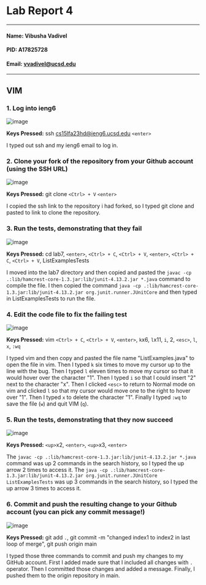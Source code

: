 # Lab Report 4
---
#### Name: Vibusha Vadivel 
#### PID: A17825728 
#### Email: vvadivel@ucsd.edu
---

## VIM 

### 1. Log into ieng6
![image](https://github.com/vibushavadivel/cse15l-lab-reports/assets/102670153/d463149f-d704-4ea7-a5db-28640ceffc9d) 

**Keys Pressed:** ssh cs15lfa23hd@ieng6.ucsd.edu `<enter>` <br>

I typed out ssh and my ieng6 email to log in.

### 2. Clone your fork of the repository from your Github account (using the SSH URL)
![image](https://github.com/vibushavadivel/cse15l-lab-reports/assets/102670153/7c81e2e6-4a9b-464d-a1e8-9ac73766f076)

**Keys Pressed:** git clone `<Ctrl> + V` `<enter>` <br>

I copied the ssh link to the repository i had forked, so I typed git clone and pasted to link to clone the repository.

### 3. Run the tests, demonstrating that they fail
![image](https://github.com/vibushavadivel/cse15l-lab-reports/assets/102670153/e7862b34-87e7-4d05-8fd1-ffb40412a09d)

**Keys Pressed:** cd lab7, `<enter>`, `<Ctrl> + C`, `<Ctrl> + V`, `<enter>`, `<Ctrl> + C`, `<Ctrl> + V`, ListExamplesTests <br>

I moved into the lab7 directory and then copied and pasted the `javac -cp .:lib/hamcrest-core-1.3.jar:lib/junit-4.13.2.jar *.java` command to compile the file. I then copied the command `java -cp .:lib/hamcrest-core-1.3.jar:lib/junit-4.13.2.jar org.junit.runner.JUnitCore` and then typed in ListExamplesTests to run the file.

### 4. Edit the code file to fix the failing test
![image](https://github.com/vibushavadivel/cse15l-lab-reports/assets/102670153/4cdfff7b-e22d-402c-81e6-af0679dbc9e9)

**Keys Pressed:** vim `<Ctrl> + C`, `<Ctrl> + V`, `<enter>`, `k`x6, `l`x11, `i`, 2, `<esc>`, `l`, `x`, `:wq` <br>

I typed vim and then copy and pasted the file name "ListExamples.java" to open the file in vim. Then I typed `k` six times to move my cursor up to the line with the bug. Then I typed `l` eleven times to move my cursor so that it would hover over the character "1". Then I typed `i` so that I could insert "2" next to the character "x". Then I clicked `<esc>` to return to Normal mode on vim and clicked `l` so that my cursor would move one to the right to hover over "1". Then I typed `x` to delete the character "1". Finally I typed `:wq` to save the file (`w`) and quit VIM (`q`).

### 5. Run the tests, demonstrating that they now succeed
![image](https://github.com/vibushavadivel/cse15l-lab-reports/assets/102670153/00212eb1-5bd8-4cb1-a874-1ee0d90ac6c2)

**Keys Pressed:** `<up>`x2, `<enter>`, `<up>`x3, `<enter>` <br>

The `javac -cp .:lib/hamcrest-core-1.3.jar:lib/junit-4.13.2.jar *.java` command was up 2 commands in the search history, so I typed the up arrow 2 times to access it. The `java -cp .:lib/hamcrest-core-1.3.jar:lib/junit-4.13.2.jar org.junit.runner.JUnitCore ListExamplesTests` was up 3 commands in the search history, so I typed the up arrow 3 times to access it. 

### 6. Commit and push the resulting change to your Github account (you can pick any commit message!)
![image](https://github.com/vibushavadivel/cse15l-lab-reports/assets/102670153/e74160ed-fcda-4a5a-9b3f-325933e19a1b)

**Keys Pressed:** git add `.`, git commit -m "changed index1 to index2 in last loop of merge", git push origin main <br>

I typed those three commands to commit and push my changes to my GitHub account. First I added made sure that I included all changes with `.` operator. 
Then I committed those changes and added a message. Finally, I pushed them to the origin repository in main.

